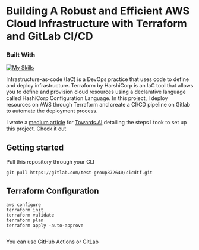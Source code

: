 # Building A Robust and Efficient AWS Cloud Infrastructure with Terraform and GitLab CI/CD

### Built With
[![My Skills](https://skillicons.dev/icons?i=aws,terraform,gitlab,git,vscode)](https://skillicons.dev)

Infrastructure-as-code (IaC) is a DevOps practice that uses code to define and deploy infrastructure. Terraform by HarshiCorp is an IaC tool that allows you to define and provision cloud resources using a declarative language called HashiCorp Configuration Language.
In this project, I deploy resources on AWS through Terraform and create a CI/CD pipeline on Gitlab to automate the deployment process.

I wrote a [medium article](https://medium.com/p/925ff592ad46) for [Towards.AI](https://pub.towardsai.net/) detailing the steps I took to set up this project. Check it out

## Getting started
Pull this repository through your CLI 

```
git pull https://gitlab.com/test-group872640/cicdtf.git

```


## Terraform Configuration
 ```
aws configure
terraform init
terraform validate
terraform plan
terraform apply -auto-approve


```

You can use GitHub Actions or GitLab
